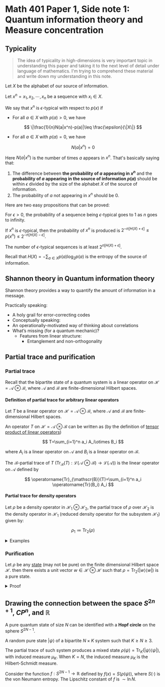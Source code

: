 # Math 401 Paper 1, Side note 1: Quantum information theory and Measure concentration

## Typicality

> The idea of typicality in high-dimensions is very important topic in understanding this paper and taking it to the next level of detail under language of mathematics. I'm trying to comprehend these material and write down my understanding in this note.

Let $X$ be the alphabet of our source of information.

Let $x^n=x_1,x_2,\cdots,x_n$ be a sequence with $x_i\in X$.

We say that $x^n$ is $\epsilon$-typical with respect to $p(x)$ if

- For all $a\in X$ with $p(a)>0$, we have

$$
\|\frac{1}{n}N(a|x^n)-p(a)|\leq \frac{\epsilon}{\|X\|}
$$

- For all $a\in X$ with $p(a)=0$, we have

$$
N(a|x^n)=0
$$

Here $N(a|x^n)$ is the number of times $a$ appears in $x^n$. That's basically saying that:

1. The difference between **the probability of $a$ appearing in $x^n$** and the **probability of $a$ appearing in the source of information $p(a)$** should be within $\epsilon$ divided by the size of the alphabet $X$ of the source of information.
2. The probability of $a$ not appearing in $x^n$ should be 0.

Here are two easy propositions that can be proved:

For $\epsilon>0$, the probability of a sequence being $\epsilon$-typical goes to 1 as $n$ goes to infinity.

If $x^n$ is $\epsilon$-typical, then the probability of $x^n$ is produced is $2^{-n[H(X)+\epsilon]}\leq p(x^n)\leq 2^{-n[H(X)-\epsilon]}$.

The number of $\epsilon$-typical sequences is at least $2^{n[H(X)+\epsilon]}$.

Recall that $H(X)=-\sum_{a\in X}p(a)\log_2 p(a)$ is the entropy of the source of information.

## Shannon theory in Quantum information theory

Shannon theory provides a way to quantify the amount of information in a message.

Practically speaking:

- A holy grail for error-correcting codes
- Conceptually speaking:
- An operationally-motivated way of thinking about correlations
- What’s missing (for a quantum mechanic)?
  - Features from linear structure:
    - Entanglement and non-orthogonality

## Partial trace and purification

### Partial trace

Recall that the bipartite state of a quantum system is a linear operator on $\mathscr{H}=\mathscr{A}\otimes \mathscr{B}$, where $\mathscr{A}$ and $\mathscr{B}$ are finite-dimensional Hilbert spaces.

#### Definition of partial trace for arbitrary linear operators

Let $T$ be a linear operator on $\mathscr{H}=\mathscr{A}\otimes \mathscr{B}$, where $\mathscr{A}$ and $\mathscr{B}$ are finite-dimensional Hilbert spaces.

An operator $T$ on $\mathscr{H}=\mathscr{A}\otimes \mathscr{B}$ can be written as (by the definition of [tensor product of linear operators](https://notenextra.trance-0.com/Math401/Math401_T2#tensor-products-of-linear-operators))

$$
T=\sum_{i=1}^n a_i A_i\otimes B_i
$$

where $A_i$ is a linear operator on $\mathscr{A}$ and $B_i$ is a linear operator on $\mathscr{B}$.

The $\mathscr{B}$-partial trace of $T$ ($\operatorname{Tr}_{\mathscr{B}}(T):\mathcal{L}(\mathscr{A}\otimes \mathscr{B})\to \mathcal{L}(\mathscr{A})$) is the linear operator on $\mathscr{A}$ defined by

$$
\operatorname{Tr}_{\mathscr{B}}(T)=\sum_{i=1}^n a_i \operatorname{Tr}(B_i) A_i
$$

#### Partial trace for density operators

Let $\rho$ be a density operator in $\mathscr{H}_1\otimes\mathscr{H}_2$, the partial trace of $\rho$ over $\mathscr{H}_2$ is the density operator in $\mathscr{H}_1$ (reduced density operator for the subsystem $\mathscr{H}_1$) given by:

$$
\rho_1\coloneqq\operatorname{Tr}_2(\rho)
$$

<details>
<summary>Examples</summary>

Let $\rho=\frac{1}{\sqrt{2}}(|01\rangle+|10\rangle)$ be a density operator on $\mathscr{H}=\mathbb{C}^2\otimes \mathbb{C}^2$. 

Expand the expression of $\rho$ in the basis of $\mathbb{C}^2\otimes\mathbb{C}^2$ using linear combination of basis vectors:

$$
\rho=\frac{1}{2}(|01\rangle\langle 01|+|01\rangle\langle 10|+|10\rangle\langle 01|+|10\rangle\langle 10|)
$$

Note $\operatorname{Tr}_2(|ab\rangle\langle cd|)=|a\rangle\langle c|\cdot \langle b|d\rangle$.

Then the reduced density operator of the subsystem $\mathbb{C}^2$ in first qubit is, note the $\langle 0|0\rangle=\langle 1|1\rangle=1$ and $\langle 0|1\rangle=\langle 1|0\rangle=0$:

$$
\begin{aligned}
\rho_1&=\operatorname{Tr}_2(\rho)\\
&=\frac{1}{2}(\langle 1|1\rangle |0\rangle\langle 0|+\langle 0|1\rangle |0\rangle\langle 1|+\langle 1|0\rangle |1\rangle\langle 0|+\langle 0|0\rangle |1\rangle\langle 1|)\\
&=\frac{1}{2}(|0\rangle\langle 0|+|1\rangle\langle 1|)\\
&=\frac{1}{2}I
\end{aligned}
$$

is a mixed state.

</details>

### Purification

Let $\rho$ be any [state](https://notenextra.trance-0.com/Math401/Math401_T6#pure-states) (may not be pure) on the finite dimensional Hilbert space $\mathscr{H}$. then there exists a unit vector $w\in \mathscr{H}\otimes \mathscr{H}$ such that $\rho=\operatorname{Tr}_2(|w\rangle\langle w|)$ is a pure state.

<details>
<summary>Proof</summary>

Let $(u_1,u_2,\cdots,u_n)$ be an orthonormal basis of $\mathscr{H}$ consisting of eigenvectors of $\rho$ for the eigenvalues $p_1,p_2,\cdots,p_n$. As $\rho$ is a states, $p_i\geq 0$ for all $i$ and $\sum_{i=1}^n p_i=1$.

We can write $\rho$ as

$$
\rho=\sum_{i=1}^n p_i |u_i\rangle\langle u_i|
$$

Let $w=\sum_{i=1}^n \sqrt{p_i} u_i\otimes u_i$, note that $w$ is a unit vector (pure state). Then

$$
\begin{aligned}
\operatorname{Tr}_2(|w\rangle\langle w|)&=\operatorname{Tr}_2(\sum_{i=1}^n \sum_{j=1}^n \sqrt{p_ip_j} |u_i\otimes u_i\rangle \langle u_j\otimes u_j|)\\
&=\sum_{i=1}^n \sum_{j=1}^n \sqrt{p_ip_j} \operatorname{Tr}_2(|u_i\otimes u_i\rangle \langle u_j\otimes u_j|)\\
&=\sum_{i=1}^n \sum_{j=1}^n \sqrt{p_ip_j} \langle u_i|u_j\rangle |u_i\rangle\langle u_i|\\
&=\sum_{i=1}^n \sum_{j=1}^n \sqrt{p_ip_j} \delta_{ij} |u_i\rangle\langle u_i|\\
&=\sum_{i=1}^n p_i |u_i\rangle\langle u_i|\\
&=\rho
\end{aligned}
$$

is a pure state.

</details>

## Drawing the connection between the space $S^{2n+1}$, $CP^n$, and $\mathbb{R}$

A pure quantum state of size $N$ can be identified with a **Hopf circle** on the sphere $S^{2N-1}$.

A random pure state $|\psi\rangle$ of a bipartite $N\times K$ system such that $K\geq N\geq 3$.

The partial trace of such system produces a mixed state $\rho(\psi)=\operatorname{Tr}_K(|\psi\rangle\langle \psi|)$, with induced measure $\mu_K$. When $K=N$, the induced measure $\mu_K$ is the Hilbert-Schmidt measure.

Consider the function $f:S^{2N-1}\to \mathbb{R}$ defined by $f(x)=S(\rho(\psi))$, where $S(\cdot)$ is the von Neumann entropy. The Lipschitz constant of $f$ is $\sim \ln N$.